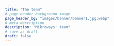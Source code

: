 ```yaml
---
title: "The team"
# page header background image
page_header_bg: "images/banner/banner1.jpg.webp"
# meta description
description: "Mikroways' team"
# save as draft
draft: false
---
```

